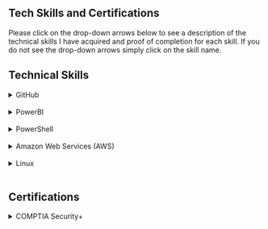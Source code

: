 ## Tech Skills and Certifications

Please click on the drop-down arrows below to see a description of the technical skills I have acquired and proof of completion for each skill. If you do not see the drop-down arrows simply click on the skill name.

<h2> Technical Skills </h2>

<details><summary>GitHub</summary>
  <h4> Description: </h4>
  I completed the GitHub learning lab courses offered on the GitHub <a href="https://lab.github.com/courses">website.</a>

<br>
<br>
<ul>
The 13 GitHub labs include an overview of fundamental GitHub skills including:
    <li>Communicating in issues and using Markdown</li>
  <li>Managing notifications</li>
  <li>Creating branches and making commits</li>
  <li>Introducing changes with pull requests and merging conflicts</li>
  <li>Creating and publishing a simple HTML website using GitHub Pages</li>
  <li>Creating Git files such as a .gitignore and migrating projects</li>
  <li>Using GitHub Apps and release-based workflows</li>
  <li>Using continuous integration with Travis CI</li>
</ul>

<h4> Course Completion: </h4>
<img src="GH1.png" alt="GitHubCompletion1">

<img src="GH2.png" alt="GitHubCompletion2">

<img src="GH3.png" alt="GitHubCompletion3">

  </details>
  
  <br>
  
<details><summary>PowerBI</summary>
  <h4> Description: </h4>
  I completed the PowerBI EdX online training offered on the Microsoft <a href="https://powerbi.microsoft.com/en-us/learning/">website.</a>
<br>
<br>
<ul>
The training include an overview of fundamental PowerBI skills including:
  <li>a</li>
  <li>b</li>
  <li>C</li>
  <li>d</li>
  <li>e</li>
  <li>f</li>
  <li>g</li>
  <li>h</li>
</ul>
  
  <h4> Course Completion: </h4>
<img src="PBI1.png" alt="PowerBICompletion1">
   </details>
   
   <br>
<details><summary>PowerShell</summary>
  <h4> Description: </h4>
  I completed the PowerShell EdX online training offered on the EdX <a href="https://www.edx.org/course/windows-powershell-basics-1">website.</a>
<br>
<br>
<ul>
The training include an overview of fundamental PowerShell skills including:
  <li>a</li>
  <li>b</li>
  <li>C</li>
  <li>d</li>
  <li>e</li>
  <li>f</li>
  <li>g</li>
  <li>h</li>
</ul>
  
  <h4> Course Completion: </h4>
<img src="PS1.png" alt="PowerShellCompletion1">
   </details>
   
   <br>
<details><summary>Amazon Web Services (AWS)</summary>
  <h4> Description: </h4>
  I completed the LinuxAcademy's AWS Essentials online training offered on the Linux Academy <a href="https://www.linuxacademy.com">website.</a>
<br>
<br>
<ul>
The training include an overview of fundamental AWS skills including:
  <li>a</li>
  <li>b</li>
  <li>C</li>
  <li>d</li>
  <li>e</li>
  <li>f</li>
  <li>g</li>
  <li>h</li>
</ul>
  
  <h4> Course Completion: </h4>
<img src="AWS1.png" alt="AWSCompletion1">
   </details>
   
   <br>
<details><summary>Linux</summary>
  <h4> Description: </h4>
  I completed the LinuxAcademy's LIP Essentials online training offered on the Linux Academy <a href="https://www.linuxacademy.com">website.</a>
<br>
<br>
<ul>
The training include an overview of fundamental Linux skills including:
  <li>a</li>
  <li>b</li>
  <li>C</li>
  <li>d</li>
  <li>e</li>
  <li>f</li>
  <li>g</li>
  <li>h</li>
</ul>
  
  <h4> Course Completion: </h4>
<img src="Linux1.png" alt="LinuxCompletion1">
   </details>
  <br>
<h2> Certifications </h2>
<details><summary>COMPTIA Security+</summary>
  <h4> Description: </h4>
  I am working towards the COMPTIA Security+ Certification and studying with <a href="https://www.testout.com">Testout.</a>

<br>
### Support or Contact

Having trouble with Pages? Check out our [documentation](https://help.github.com/categories/github-pages-basics/) or [contact support](https://github.com/contact) and we’ll help you sort it out.
